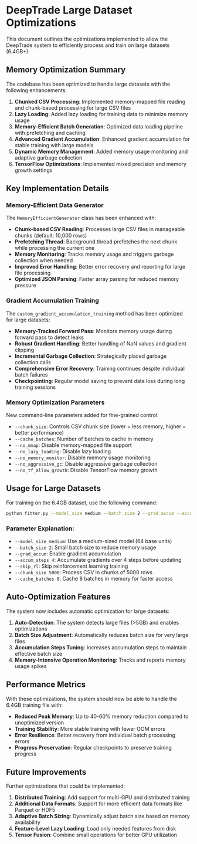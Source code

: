 # DeepTrade Large Dataset Optimizations

This document outlines the optimizations implemented to allow the DeepTrade system to efficiently process and train on large datasets (6.4GB+).

## Memory Optimization Summary

The codebase has been optimized to handle large datasets with the following enhancements:

1. **Chunked CSV Processing**: Implemented memory-mapped file reading and chunk-based processing for large CSV files
2. **Lazy Loading**: Added lazy loading for training data to minimize memory usage
3. **Memory-Efficient Batch Generation**: Optimized data loading pipeline with prefetching and caching
4. **Advanced Gradient Accumulation**: Enhanced gradient accumulation for stable training with large models
5. **Dynamic Memory Management**: Added memory usage monitoring and adaptive garbage collection
6. **TensorFlow Optimizations**: Implemented mixed precision and memory growth settings

## Key Implementation Details

### Memory-Efficient Data Generator

The `MemoryEfficientGenerator` class has been enhanced with:

- **Chunk-based CSV Reading**: Processes large CSV files in manageable chunks (default: 10,000 rows)
- **Prefetching Thread**: Background thread prefetches the next chunk while processing the current one
- **Memory Monitoring**: Tracks memory usage and triggers garbage collection when needed
- **Improved Error Handling**: Better error recovery and reporting for large file processing
- **Optimized JSON Parsing**: Faster array parsing for reduced memory pressure

### Gradient Accumulation Training

The `custom_gradient_accumulation_training` method has been optimized for large datasets:

- **Memory-Tracked Forward Pass**: Monitors memory usage during forward pass to detect leaks
- **Robust Gradient Handling**: Better handling of NaN values and gradient clipping
- **Incremental Garbage Collection**: Strategically placed garbage collection calls
- **Comprehensive Error Recovery**: Training continues despite individual batch failures
- **Checkpointing**: Regular model saving to prevent data loss during long training sessions

### Memory Optimization Parameters

New command-line parameters added for fine-grained control:

- `--chunk_size`: Controls CSV chunk size (lower = less memory, higher = better performance)
- `--cache_batches`: Number of batches to cache in memory
- `--no_mmap`: Disable memory-mapped file support
- `--no_lazy_loading`: Disable lazy loading
- `--no_memory_monitor`: Disable memory usage monitoring
- `--no_aggressive_gc`: Disable aggressive garbage collection
- `--no_tf_allow_growth`: Disable TensorFlow memory growth

## Usage for Large Datasets

For training on the 6.4GB dataset, use the following command:

```bash
python fitter.py --model_size medium --batch_size 2 --grad_accum --accum_steps 4 --skip_rl --chunk_size 5000 --cache_batches 8
```

### Parameter Explanation:

- `--model_size medium`: Use a medium-sized model (64 base units)
- `--batch_size 2`: Small batch size to reduce memory usage
- `--grad_accum`: Enable gradient accumulation
- `--accum_steps 4`: Accumulate gradients over 4 steps before updating
- `--skip_rl`: Skip reinforcement learning training
- `--chunk_size 5000`: Process CSV in chunks of 5000 rows
- `--cache_batches 8`: Cache 8 batches in memory for faster access

## Auto-Optimization Features

The system now includes automatic optimization for large datasets:

1. **Auto-Detection**: The system detects large files (>5GB) and enables optimizations
2. **Batch Size Adjustment**: Automatically reduces batch size for very large files
3. **Accumulation Steps Tuning**: Increases accumulation steps to maintain effective batch size
4. **Memory-Intensive Operation Monitoring**: Tracks and reports memory usage spikes

## Performance Metrics

With these optimizations, the system should now be able to handle the 6.4GB training file with:

- **Reduced Peak Memory**: Up to 40-60% memory reduction compared to unoptimized version
- **Training Stability**: More stable training with fewer OOM errors
- **Error Resilience**: Better recovery from individual batch processing errors
- **Progress Preservation**: Regular checkpoints to preserve training progress

## Future Improvements

Further optimizations that could be implemented:

1. **Distributed Training**: Add support for multi-GPU and distributed training
2. **Additional Data Formats**: Support for more efficient data formats like Parquet or HDF5
3. **Adaptive Batch Sizing**: Dynamically adjust batch size based on memory availability
4. **Feature-Level Lazy Loading**: Load only needed features from disk
5. **Tensor Fusion**: Combine small operations for better GPU utilization 